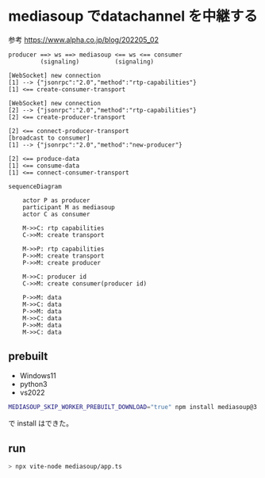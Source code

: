 # mediasoup でdatachannel を中継する

参考 https://www.alpha.co.jp/blog/202205_02

```
producer ==> ws ==> mediasoup <== ws <== consumer
         (signaling)          (signaling)

[WebSocket] new connection
[1] --> {"jsonrpc":"2.0","method":"rtp-capabilities"}
[1] <== create-consumer-transport

[WebSocket] new connection
[2] --> {"jsonrpc":"2.0","method":"rtp-capabilities"}
[2] <== create-producer-transport

[2] <== connect-producer-transport
[broadcast to consumer]
[1] --> {"jsonrpc":"2.0","method":"new-producer"}

[2] <== produce-data
[1] <== consume-data
[1] <== connect-consumer-transport
```

```mermaid
sequenceDiagram

    actor P as producer   
    participant M as mediasoup
    actor C as consumer

    M->>C: rtp capabilities
    C->>M: create transport

    M->>P: rtp capabilities
    P->>M: create transport
    P->>M: create producer

    M->>C: producer id
    C->>M: create consumer(producer id)

    P->>M: data
    M->>C: data
    P->>M: data
    M->>C: data
    P->>M: data
    M->>C: data
```

## prebuilt

- Windows11
- python3
- vs2022

```sh
MEDIASOUP_SKIP_WORKER_PREBUILT_DOWNLOAD="true" npm install mediasoup@3
```

で install はできた。

## run

```sh
> npx vite-node mediasoup/app.ts
```

